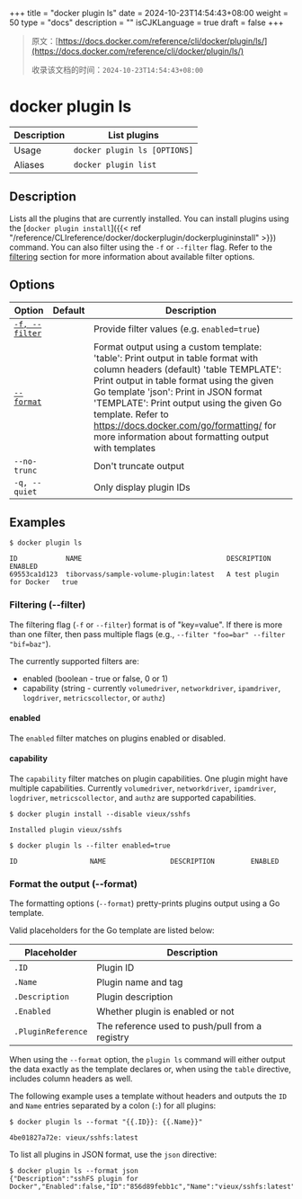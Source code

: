 +++
title = "docker plugin ls"
date = 2024-10-23T14:54:43+08:00
weight = 50
type = "docs"
description = ""
isCJKLanguage = true
draft = false
+++

> 原文：[https://docs.docker.com/reference/cli/docker/plugin/ls/](https://docs.docker.com/reference/cli/docker/plugin/ls/)
>
> 收录该文档的时间：`2024-10-23T14:54:43+08:00`

# docker plugin ls

| Description | List plugins                 |
| :---------- | ---------------------------- |
| Usage       | `docker plugin ls [OPTIONS]` |
| Aliases     | `docker plugin list`         |

## Description

Lists all the plugins that are currently installed. You can install plugins using the [`docker plugin install`]({{< ref "/reference/CLIreference/docker/dockerplugin/dockerplugininstall" >}}) command. You can also filter using the `-f` or `--filter` flag. Refer to the [filtering](https://docs.docker.com/reference/cli/docker/plugin/ls/#filter) section for more information about available filter options.

## Options

| Option                                                       | Default | Description                                                  |
| ------------------------------------------------------------ | ------- | ------------------------------------------------------------ |
| [`-f, --filter`](https://docs.docker.com/reference/cli/docker/plugin/ls/#filter) |         | Provide filter values (e.g. `enabled=true`)                  |
| [`--format`](https://docs.docker.com/reference/cli/docker/plugin/ls/#format) |         | Format output using a custom template: 'table': Print output in table format with column headers (default) 'table TEMPLATE': Print output in table format using the given Go template 'json': Print in JSON format 'TEMPLATE': Print output using the given Go template. Refer to https://docs.docker.com/go/formatting/ for more information about formatting output with templates |
| `--no-trunc`                                                 |         | Don't truncate output                                        |
| `-q, --quiet`                                                |         | Only display plugin IDs                                      |

## Examples



```console
$ docker plugin ls

ID            NAME                                    DESCRIPTION                ENABLED
69553ca1d123  tiborvass/sample-volume-plugin:latest   A test plugin for Docker   true
```

### Filtering (--filter)

The filtering flag (`-f` or `--filter`) format is of "key=value". If there is more than one filter, then pass multiple flags (e.g., `--filter "foo=bar" --filter "bif=baz"`).

The currently supported filters are:

- enabled (boolean - true or false, 0 or 1)
- capability (string - currently `volumedriver`, `networkdriver`, `ipamdriver`, `logdriver`, `metricscollector`, or `authz`)

#### enabled

The `enabled` filter matches on plugins enabled or disabled.

#### capability

The `capability` filter matches on plugin capabilities. One plugin might have multiple capabilities. Currently `volumedriver`, `networkdriver`, `ipamdriver`, `logdriver`, `metricscollector`, and `authz` are supported capabilities.



```console
$ docker plugin install --disable vieux/sshfs

Installed plugin vieux/sshfs

$ docker plugin ls --filter enabled=true

ID                  NAME                DESCRIPTION         ENABLED
```

### Format the output (--format)

The formatting options (`--format`) pretty-prints plugins output using a Go template.

Valid placeholders for the Go template are listed below:

| Placeholder        | Description                                     |
| ------------------ | ----------------------------------------------- |
| `.ID`              | Plugin ID                                       |
| `.Name`            | Plugin name and tag                             |
| `.Description`     | Plugin description                              |
| `.Enabled`         | Whether plugin is enabled or not                |
| `.PluginReference` | The reference used to push/pull from a registry |

When using the `--format` option, the `plugin ls` command will either output the data exactly as the template declares or, when using the `table` directive, includes column headers as well.

The following example uses a template without headers and outputs the `ID` and `Name` entries separated by a colon (`:`) for all plugins:



```console
$ docker plugin ls --format "{{.ID}}: {{.Name}}"

4be01827a72e: vieux/sshfs:latest
```

To list all plugins in JSON format, use the `json` directive:



```console
$ docker plugin ls --format json
{"Description":"sshFS plugin for Docker","Enabled":false,"ID":"856d89febb1c","Name":"vieux/sshfs:latest","PluginReference":"docker.io/vieux/sshfs:latest"}
```

